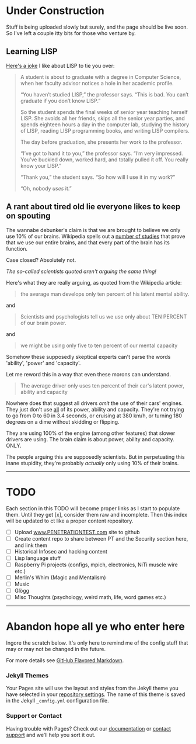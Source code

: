 # Under Construction

Stuff is being uploaded slowly but surely, and the page should be live soon. So I've left a couple itty bits for those who venture by.

## Learning LISP

[Here's a joke](https://byrslf.co/lisp-f1258a476fc6) I like about LISP to tie you over:

> A student is about to graduate with a degree in Computer Science, when her faculty advisor notices a hole in her academic profile.
> 
> “You haven’t studied LISP,” the professor says. “This is bad. You can’t graduate if you don’t know LISP.”
> 
> So the student spends the final weeks of senior year teaching herself LISP. She avoids all her friends, skips all the senior year parties, and spends eighteen hours a day in the computer lab, studying the history of LISP, reading LISP programming books, and writing LISP compilers.
> 
> The day before graduation, she presents her work to the professor.
> 
> “I’ve got to hand it to you,” the professor says. “I’m very impressed. You’ve buckled down, worked hard, and totally pulled it off. You really know your LISP.”
> 
> “Thank you,” the student says. “So how will I use it in my work?”
> 
> “Oh, nobody *uses* it.”

## A rant about tired old lie everyone likes to keep on spouting

The wannabe debunker's claim is that we are brought to believe we only use 10% of our brains. Wikipedia spells out a [number of studies](https://en.wikipedia.org/wiki/Ten_percent_of_the_brain_myth) that prove that we use our entire brains, and that every part of the brain has its function.

Case closed? Absolutely not. 

*The so-called scientists quoted aren't arguing the same thing!*

Here's what they are really arguing, as quoted from the Wikipedia article:

> the average man develops only ten percent of his latent mental ability.

and

> Scientists and psychologists tell us we use only about TEN PERCENT of our brain power.

and

> we might be using only five to ten percent of our mental capacity

Somehow these supposedly skeptical experts can't parse the words 'ability', 'power' and 'capacity'.

Let me reword this in a way that even these morons can understand.

> The average driver only uses ten percent of their car's latent power, ability and capacity

Nowhere does that suggest all drivers *omit* the use of their cars' engines. They just don't use <u>all</u> of its power, ability and capacity. They're not trying to go from 0 to 60 in 3.4 seconds, or cruising at 380 km/h, or turning 180 degrees on a dime without skidding or flipping. 

They are using 100% of the engine (among other features) that slower drivers are using. The brain claim is about power, ability and capacity. ONLY.

The people arguing this are supposedly scientists. But in perpetuating this inane stupidity, they're probably *actually* only using 10% of their brains.

---

# TODO

Each section in this TODO will become proper links as I start to populate them. Until they get [x], consider them raw and incomplete. Then this index will be updated to ct like a proper content repository.

- [ ] Upload www.PENETRATIONTEST.com site to github
- [ ] Create content repo to share between PT and the Security section here, and link them
- [ ] Historical Infosec and hacking content
- [ ] Lisp language stuff
- [ ] Raspberry Pi projects (configs, mpich, electronics, NiTi muscle wire etc.)
- [ ] Merlin's Whim (Magic and Mentalism)
- [ ] Music
- [ ] Glögg
- [ ] Misc Thoughts (psychology, weird math, life, word games etc.)

---

# Abandon hope all ye who enter here

Ingore the scratch below. It's only here to remind me of the config stuff that may or may not be changed in the future.

For more details see [GitHub Flavored Markdown](https://guides.github.com/features/mastering-markdown/).

### Jekyll Themes

Your Pages site will use the layout and styles from the Jekyll theme you have selected in your [repository settings](https://github.com/ksaj/ksaj.github.io/settings). The name of this theme is saved in the Jekyll `_config.yml` configuration file.

### Support or Contact

Having trouble with Pages? Check out our [documentation](https://help.github.com/categories/github-pages-basics/) or [contact support](https://github.com/contact) and we’ll help you sort it out.
